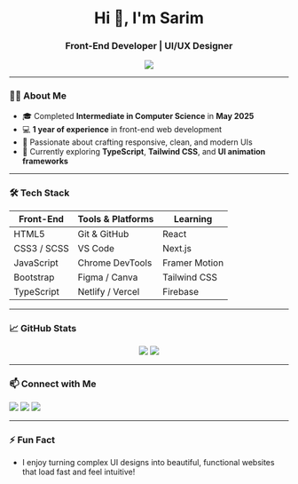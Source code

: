 <h1 align="center">Hi 👋, I'm Sarim</h1>
<h3 align="center">Front-End Developer | UI/UX Designer</h3>

<p align="center">
  <img src="https://readme-typing-svg.demolab.com/?lines=I+design+beautiful+web+interfaces;I+code+responsive+websites;Turning+ideas+into+reality&font=Fira+Code&center=true&width=440&height=45&color=00ADB5&vCenter=true&pause=1000&size=22" />
</p>

---

### 👨‍💻 About Me

- 🎓 Completed **Intermediate in Computer Science** in **May 2025**  
- 💻 **1 year of experience** in front-end web development  
- 🎨 Passionate about crafting responsive, clean, and modern UIs  
- 🌱 Currently exploring **TypeScript**, **Tailwind CSS**, and **UI animation frameworks**

---

### 🛠️ Tech Stack

| Front-End     | Tools & Platforms  | Learning       |
|---------------|--------------------|----------------|
| HTML5         | Git & GitHub       | React          |
| CSS3 / SCSS   | VS Code            | Next.js        |
| JavaScript    | Chrome DevTools    | Framer Motion  |
| Bootstrap     | Figma / Canva      | Tailwind CSS   |
| TypeScript    | Netlify / Vercel   | Firebase       |

---

### 📈 GitHub Stats

<p align="center">
  <img src="https://github-readme-stats.vercel.app/api?username=MUHAMMAD-SARIM001&show_icons=true&theme=tokyonight&hide_title=false&count_private=true" />
  <img src="https://github-readme-stats.vercel.app/api/top-langs/?username=MUHAMMAD-SARIM001&layout=compact&theme=tokyonight" />
</p>

---

### 📫 Connect with Me

<p align="left">
  <a href="https://www.linkedin.com/in/your-link" target="_blank"><img src="https://img.shields.io/badge/LinkedIn-blue?style=for-the-badge&logo=linkedin" /></a>
  <a href="mailto:muhammad.sarim001100@gmail.com"><img src="https://img.shields.io/badge/Gmail-red?style=for-the-badge&logo=gmail&logoColor=white" /></a>
  <a href="https://sarimsportfolio.netlify.app/" target="_blank"><img src="https://img.shields.io/badge/Portfolio-000?style=for-the-badge&logo=vercel&logoColor=white" /></a>
</p>

---

### ⚡ Fun Fact

- I enjoy turning complex UI designs into beautiful, functional websites that load fast and feel intuitive!
